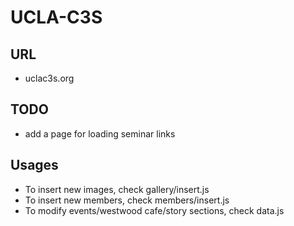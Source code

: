 # UCLA-C3S

## URL
+ uclac3s.org

## TODO
+ add a page for loading seminar links

## Usages 
+ To insert new images, check gallery/insert.js
+ To insert new members, check members/insert.js
+ To modify events/westwood cafe/story sections, check data.js

